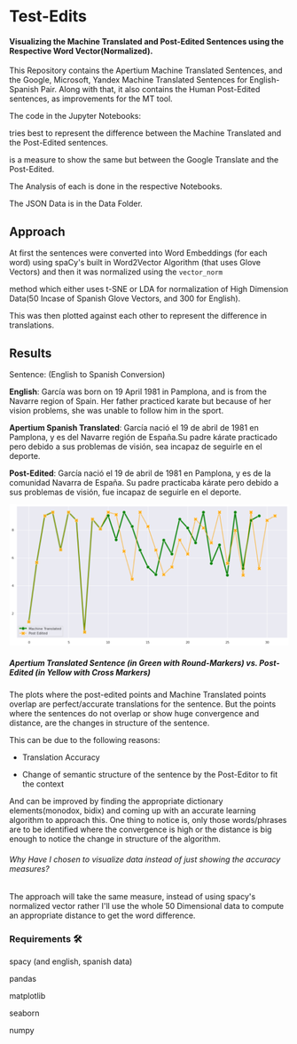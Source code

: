 # Test-Edits

#### Visualizing the Machine Translated and Post-Edited Sentences using the Respective Word Vector(Normalized).

This Repository contains the Apertium Machine Translated Sentences, and the Google, Microsoft, Yandex Machine Translated Sentences for English-Spanish Pair. Along with that, it also contains the Human Post-Edited sentences, as improvements for the MT tool.

The code in the Jupyter Notebooks: 

[**Apertium_Test-Edits.ipynb**]: Apertium_Test-Edits.ipynb

tries best to represent the difference between the Machine Translated and the Post-Edited sentences. 

[**Google_Test-Edits.ipynb**]: Google_Test-Edits.ipynb

 is a measure to show the same but between the Google Translate and the Post-Edited.

The Analysis of each is done in the respective Notebooks.

The JSON Data is in the Data Folder.

## Approach

At first the sentences were converted into Word Embeddings (for each word) using spaCy's built in Word2Vector Algorithm (that uses Glove Vectors) and then it was normalized using the `vector_norm`

method which either uses t-SNE or LDA for normalization of High Dimension Data(50 Incase of Spanish Glove Vectors, and 300 for English).

This was then plotted against each other to represent the difference in translations.

## Results

Sentence: (English to Spanish Conversion)

**English**: García was born on 19 April 1981 in Pamplona, and is from the Navarre region of Spain. Her father practiced karate but because of her vision problems, she was unable to follow him in the sport.

**Apertium Spanish Translated**: García nació el 19 de abril de 1981 en Pamplona, y es del Navarre región de España.Su padre kárate practicado pero debido a sus problemas de visión, sea incapaz de seguirle en el deporte.

**Post-Edited**: García nació el 19 de abril de 1981 en Pamplona, y es de la comunidad Navarra de España. Su padre practicaba kárate pero debido a sus problemas de visión, fue incapaz de seguirle en el deporte.

![Accuracy between MT(Apertium) and PE](Apertium_tested.png)



##### Apertium Translated Sentence (in Green with Round-Markers) vs. Post-Edited (in Yellow with Cross Markers)

The plots where the post-edited points and Machine Translated points overlap are perfect/accurate translations for the sentence. But the points where the sentences do not overlap or show huge convergence and distance, are the changes in structure of the sentence.

This can be due to the following reasons:

- Translation Accuracy

- Change of semantic structure of the sentence by the Post-Editor to fit the context

And can be improved by finding the appropriate dictionary elements(monodox, bidix) and coming up with an accurate learning algorithm to approach this. One thing to notice is, only those words/phrases are to be identified where the convergence is high or the distance is big enough to notice the change in structure of the algorithm.

###### Why Have I chosen to visualize data instead of just showing the accuracy measures?

The approach will take the same measure, instead of using spacy's normalized vector rather I'll use the whole 50 Dimensional data to compute an appropriate distance to get the word difference.

### Requirements 🛠

spacy (and english, spanish data)

pandas

matplotlib

seaborn

numpy 



